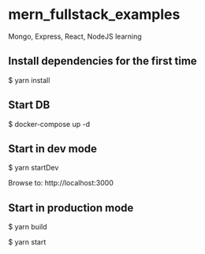 # mern_fullstack_examples
Mongo, Express, React, NodeJS learning

## Install dependencies for the first time
$ yarn install

## Start DB
$ docker-compose up -d

## Start in dev mode
$ yarn startDev

Browse to: http://localhost:3000

## Start in production mode
$ yarn build

$ yarn start

